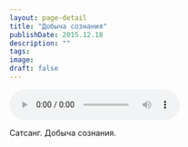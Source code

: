 ```yaml
---
layout: page-detail
title: "Добыча сознания"
publishDate: 2015.12.18
description: ""
tags:
image:
draft: false
---
```


<audio title="2015.12.18 - Добыча сознания.mp3" src="https://filer-api.advayta.org/v1.0/public/files/75169" controls=""></audio>

 Сатсанг. Добыча сознания. 

  
